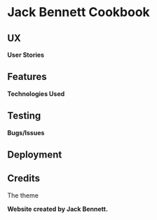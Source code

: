# Jack Bennett Cookbook



## UX



**User Stories**



## Features



**Technologies Used**



## Testing



**Bugs/Issues**



## Deployment



## Credits

The theme 

**Website created by Jack Bennett.**